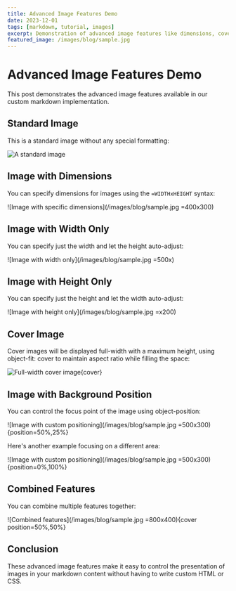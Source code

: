 ```yaml
---
title: Advanced Image Features Demo
date: 2023-12-01
tags: [markdown, tutorial, images]
excerpt: Demonstration of advanced image features like dimensions, cover images, and positioning
featured_image: /images/blog/sample.jpg
---
```


# Advanced Image Features Demo

This post demonstrates the advanced image features available in our custom markdown implementation.

## Standard Image

This is a standard image without any special formatting:

![A standard image](/images/blog/sample.jpg)

## Image with Dimensions

You can specify dimensions for images using the `=WIDTHxHEIGHT` syntax:

![Image with specific dimensions](/images/blog/sample.jpg =400x300)

## Image with Width Only

You can specify just the width and let the height auto-adjust:

![Image with width only](/images/blog/sample.jpg =500x)

## Image with Height Only

You can specify just the height and let the width auto-adjust:

![Image with height only](/images/blog/sample.jpg =x200)

## Cover Image

Cover images will be displayed full-width with a maximum height, using object-fit: cover to maintain aspect ratio while filling the space:

![Full-width cover image](/images/blog/sample.jpg){cover}

## Image with Background Position

You can control the focus point of the image using object-position:

![Image with custom positioning](/images/blog/sample.jpg =500x300){position=50%,25%}

Here's another example focusing on a different area:

![Image with custom positioning](/images/blog/sample.jpg =500x300){position=0%,100%}

## Combined Features

You can combine multiple features together:

![Combined features](/images/blog/sample.jpg =800x400){cover position=50%,50%}

## Conclusion

These advanced image features make it easy to control the presentation of images in your markdown content without having to write custom HTML or CSS. 